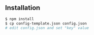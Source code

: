 ## Installation

``` sh
$ npm install
$ cp config-template.json config.json
# edit config.json and set "key" value
```